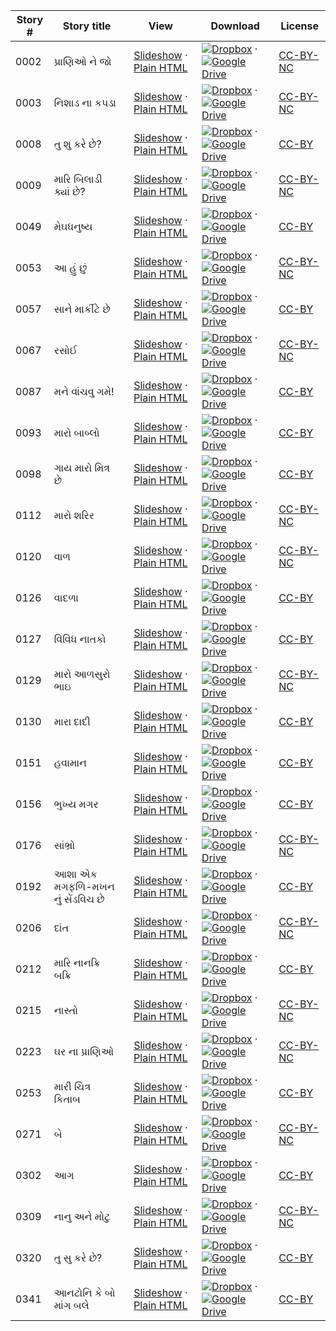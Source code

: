 Story # | Story title | View | Download | License
-------- | -----------  |:-------:| ---------------- | -------
0002 | પ્રાણિઓ ને જો | <a href="https://global-asp.github.io/stories/gu/0002_પ્રાણિઓ-ને-જો_slides.html" target="_blank">Slideshow</a> · [Plain HTML](https://global-asp.github.io/stories/gu/0002_પ્રાણિઓ-ને-જો.html) | [![Dropbox](https://cloud.githubusercontent.com/assets/9295750/10150606/3f5ae2dc-65f5-11e5-8f63-841c51cc1cde.png "Dropbox")](https://www.dropbox.com/s/mkjvoww0h3zotvc/gu.zip) · [![Google Drive](https://cloud.githubusercontent.com/assets/9295750/9473522/1d6fdde4-4b10-11e5-98f5-aa6c6b04a08e.png "Google Drive")](https://drive.google.com/open?id=0B59ZADK9EsbsSVhWRWVwdUdpaEE) | [CC-BY-NC](http://creativecommons.org/licenses/by-nc/3.0/)
0003 | નિશાડ ના કપડા | <a href="https://global-asp.github.io/stories/gu/0003_નિશાડ-ના-કપડા_slides.html" target="_blank">Slideshow</a> · [Plain HTML](https://global-asp.github.io/stories/gu/0003_નિશાડ-ના-કપડા.html) | [![Dropbox](https://cloud.githubusercontent.com/assets/9295750/10150606/3f5ae2dc-65f5-11e5-8f63-841c51cc1cde.png "Dropbox")](https://www.dropbox.com/s/mkjvoww0h3zotvc/gu.zip) · [![Google Drive](https://cloud.githubusercontent.com/assets/9295750/9473522/1d6fdde4-4b10-11e5-98f5-aa6c6b04a08e.png "Google Drive")](https://drive.google.com/open?id=0B59ZADK9EsbsSVhWRWVwdUdpaEE) | [CC-BY-NC](http://creativecommons.org/licenses/by-nc/3.0/)
0008 | તુ શુ કરે છે? | <a href="https://global-asp.github.io/stories/gu/0008_તુ-શુ-કરે-છે_slides.html" target="_blank">Slideshow</a> · [Plain HTML](https://global-asp.github.io/stories/gu/0008_તુ-શુ-કરે-છે.html) | [![Dropbox](https://cloud.githubusercontent.com/assets/9295750/10150606/3f5ae2dc-65f5-11e5-8f63-841c51cc1cde.png "Dropbox")](https://www.dropbox.com/s/mkjvoww0h3zotvc/gu.zip) · [![Google Drive](https://cloud.githubusercontent.com/assets/9295750/9473522/1d6fdde4-4b10-11e5-98f5-aa6c6b04a08e.png "Google Drive")](https://drive.google.com/open?id=0B59ZADK9EsbsSVhWRWVwdUdpaEE) | [CC-BY](https://creativecommons.org/licenses/by/3.0/)
0009 | મારિ બિલાડી ક્યાં છે? | <a href="https://global-asp.github.io/stories/gu/0009_મારિ-બિલાડી-ક્યાં-છે_slides.html" target="_blank">Slideshow</a> · [Plain HTML](https://global-asp.github.io/stories/gu/0009_મારિ-બિલાડી-ક્યાં-છે.html) | [![Dropbox](https://cloud.githubusercontent.com/assets/9295750/10150606/3f5ae2dc-65f5-11e5-8f63-841c51cc1cde.png "Dropbox")](https://www.dropbox.com/s/mkjvoww0h3zotvc/gu.zip) · [![Google Drive](https://cloud.githubusercontent.com/assets/9295750/9473522/1d6fdde4-4b10-11e5-98f5-aa6c6b04a08e.png "Google Drive")](https://drive.google.com/open?id=0B59ZADK9EsbsSVhWRWVwdUdpaEE) | [CC-BY-NC](http://creativecommons.org/licenses/by-nc/3.0/)
0049 | મેઘધનુષ્ય | <a href="https://global-asp.github.io/stories/gu/0049_મેઘધનુષ્ય_slides.html" target="_blank">Slideshow</a> · [Plain HTML](https://global-asp.github.io/stories/gu/0049_મેઘધનુષ્ય.html) | [![Dropbox](https://cloud.githubusercontent.com/assets/9295750/10150606/3f5ae2dc-65f5-11e5-8f63-841c51cc1cde.png "Dropbox")](https://www.dropbox.com/s/mkjvoww0h3zotvc/gu.zip) · [![Google Drive](https://cloud.githubusercontent.com/assets/9295750/9473522/1d6fdde4-4b10-11e5-98f5-aa6c6b04a08e.png "Google Drive")](https://drive.google.com/open?id=0B59ZADK9EsbsSVhWRWVwdUdpaEE) | [CC-BY](https://creativecommons.org/licenses/by/3.0/)
0053 | આ હું છું | <a href="https://global-asp.github.io/stories/gu/0053_આ-હું-છું_slides.html" target="_blank">Slideshow</a> · [Plain HTML](https://global-asp.github.io/stories/gu/0053_આ-હું-છું.html) | [![Dropbox](https://cloud.githubusercontent.com/assets/9295750/10150606/3f5ae2dc-65f5-11e5-8f63-841c51cc1cde.png "Dropbox")](https://www.dropbox.com/s/mkjvoww0h3zotvc/gu.zip) · [![Google Drive](https://cloud.githubusercontent.com/assets/9295750/9473522/1d6fdde4-4b10-11e5-98f5-aa6c6b04a08e.png "Google Drive")](https://drive.google.com/open?id=0B59ZADK9EsbsSVhWRWVwdUdpaEE) | [CC-BY-NC](http://creativecommons.org/licenses/by-nc/3.0/)
0057 | સાને માર્કીટે છે | <a href="https://global-asp.github.io/stories/gu/0057_-સાને-માર્કીટે-છે_slides.html" target="_blank">Slideshow</a> · [Plain HTML](https://global-asp.github.io/stories/gu/0057_-સાને-માર્કીટે-છે.html) | [![Dropbox](https://cloud.githubusercontent.com/assets/9295750/10150606/3f5ae2dc-65f5-11e5-8f63-841c51cc1cde.png "Dropbox")](https://www.dropbox.com/s/mkjvoww0h3zotvc/gu.zip) · [![Google Drive](https://cloud.githubusercontent.com/assets/9295750/9473522/1d6fdde4-4b10-11e5-98f5-aa6c6b04a08e.png "Google Drive")](https://drive.google.com/open?id=0B59ZADK9EsbsSVhWRWVwdUdpaEE) | [CC-BY](https://creativecommons.org/licenses/by/3.0/)
0067 | રસોઈ | <a href="https://global-asp.github.io/stories/gu/0067_રસોઈ_slides.html" target="_blank">Slideshow</a> · [Plain HTML](https://global-asp.github.io/stories/gu/0067_રસોઈ.html) | [![Dropbox](https://cloud.githubusercontent.com/assets/9295750/10150606/3f5ae2dc-65f5-11e5-8f63-841c51cc1cde.png "Dropbox")](https://www.dropbox.com/s/mkjvoww0h3zotvc/gu.zip) · [![Google Drive](https://cloud.githubusercontent.com/assets/9295750/9473522/1d6fdde4-4b10-11e5-98f5-aa6c6b04a08e.png "Google Drive")](https://drive.google.com/open?id=0B59ZADK9EsbsSVhWRWVwdUdpaEE) | [CC-BY-NC](http://creativecommons.org/licenses/by-nc/3.0/)
0087 | મને વાંચવુ ગમે! | <a href="https://global-asp.github.io/stories/gu/0087_મને-વાંચવુ-ગમે_slides.html" target="_blank">Slideshow</a> · [Plain HTML](https://global-asp.github.io/stories/gu/0087_મને-વાંચવુ-ગમે.html) | [![Dropbox](https://cloud.githubusercontent.com/assets/9295750/10150606/3f5ae2dc-65f5-11e5-8f63-841c51cc1cde.png "Dropbox")](https://www.dropbox.com/s/mkjvoww0h3zotvc/gu.zip) · [![Google Drive](https://cloud.githubusercontent.com/assets/9295750/9473522/1d6fdde4-4b10-11e5-98f5-aa6c6b04a08e.png "Google Drive")](https://drive.google.com/open?id=0B59ZADK9EsbsSVhWRWVwdUdpaEE) | [CC-BY](https://creativecommons.org/licenses/by/3.0/)
0093 | મારો બાબ્લો | <a href="https://global-asp.github.io/stories/gu/0093_મારો-બાબ્લો_slides.html" target="_blank">Slideshow</a> · [Plain HTML](https://global-asp.github.io/stories/gu/0093_મારો-બાબ્લો.html) | [![Dropbox](https://cloud.githubusercontent.com/assets/9295750/10150606/3f5ae2dc-65f5-11e5-8f63-841c51cc1cde.png "Dropbox")](https://www.dropbox.com/s/mkjvoww0h3zotvc/gu.zip) · [![Google Drive](https://cloud.githubusercontent.com/assets/9295750/9473522/1d6fdde4-4b10-11e5-98f5-aa6c6b04a08e.png "Google Drive")](https://drive.google.com/open?id=0B59ZADK9EsbsSVhWRWVwdUdpaEE) | [CC-BY](https://creativecommons.org/licenses/by/3.0/)
0098 | ગાય મારો મિત્ર છે | <a href="https://global-asp.github.io/stories/gu/0098_ગાય-મારો-મિત્ર-છે_slides.html" target="_blank">Slideshow</a> · [Plain HTML](https://global-asp.github.io/stories/gu/0098_ગાય-મારો-મિત્ર-છે.html) | [![Dropbox](https://cloud.githubusercontent.com/assets/9295750/10150606/3f5ae2dc-65f5-11e5-8f63-841c51cc1cde.png "Dropbox")](https://www.dropbox.com/s/mkjvoww0h3zotvc/gu.zip) · [![Google Drive](https://cloud.githubusercontent.com/assets/9295750/9473522/1d6fdde4-4b10-11e5-98f5-aa6c6b04a08e.png "Google Drive")](https://drive.google.com/open?id=0B59ZADK9EsbsSVhWRWVwdUdpaEE) | [CC-BY](https://creativecommons.org/licenses/by/3.0/)
0112 | મારો શરિર | <a href="https://global-asp.github.io/stories/gu/0112_મારો-શરિર_slides.html" target="_blank">Slideshow</a> · [Plain HTML](https://global-asp.github.io/stories/gu/0112_મારો-શરિર.html) | [![Dropbox](https://cloud.githubusercontent.com/assets/9295750/10150606/3f5ae2dc-65f5-11e5-8f63-841c51cc1cde.png "Dropbox")](https://www.dropbox.com/s/mkjvoww0h3zotvc/gu.zip) · [![Google Drive](https://cloud.githubusercontent.com/assets/9295750/9473522/1d6fdde4-4b10-11e5-98f5-aa6c6b04a08e.png "Google Drive")](https://drive.google.com/open?id=0B59ZADK9EsbsSVhWRWVwdUdpaEE) | [CC-BY-NC](http://creativecommons.org/licenses/by-nc/3.0/)
0120 | વાળ | <a href="https://global-asp.github.io/stories/gu/0120_વાળ_slides.html" target="_blank">Slideshow</a> · [Plain HTML](https://global-asp.github.io/stories/gu/0120_વાળ.html) | [![Dropbox](https://cloud.githubusercontent.com/assets/9295750/10150606/3f5ae2dc-65f5-11e5-8f63-841c51cc1cde.png "Dropbox")](https://www.dropbox.com/s/mkjvoww0h3zotvc/gu.zip) · [![Google Drive](https://cloud.githubusercontent.com/assets/9295750/9473522/1d6fdde4-4b10-11e5-98f5-aa6c6b04a08e.png "Google Drive")](https://drive.google.com/open?id=0B59ZADK9EsbsSVhWRWVwdUdpaEE) | [CC-BY-NC](http://creativecommons.org/licenses/by-nc/3.0/)
0126 | વાદળા | <a href="https://global-asp.github.io/stories/gu/0126_વાદળા_slides.html" target="_blank">Slideshow</a> · [Plain HTML](https://global-asp.github.io/stories/gu/0126_વાદળા.html) | [![Dropbox](https://cloud.githubusercontent.com/assets/9295750/10150606/3f5ae2dc-65f5-11e5-8f63-841c51cc1cde.png "Dropbox")](https://www.dropbox.com/s/mkjvoww0h3zotvc/gu.zip) · [![Google Drive](https://cloud.githubusercontent.com/assets/9295750/9473522/1d6fdde4-4b10-11e5-98f5-aa6c6b04a08e.png "Google Drive")](https://drive.google.com/open?id=0B59ZADK9EsbsSVhWRWVwdUdpaEE) | [CC-BY](https://creativecommons.org/licenses/by/3.0/)
0127 | વિવિધ નાતકો | <a href="https://global-asp.github.io/stories/gu/0127_વિવિધ-નાતકો_slides.html" target="_blank">Slideshow</a> · [Plain HTML](https://global-asp.github.io/stories/gu/0127_વિવિધ-નાતકો.html) | [![Dropbox](https://cloud.githubusercontent.com/assets/9295750/10150606/3f5ae2dc-65f5-11e5-8f63-841c51cc1cde.png "Dropbox")](https://www.dropbox.com/s/mkjvoww0h3zotvc/gu.zip) · [![Google Drive](https://cloud.githubusercontent.com/assets/9295750/9473522/1d6fdde4-4b10-11e5-98f5-aa6c6b04a08e.png "Google Drive")](https://drive.google.com/open?id=0B59ZADK9EsbsSVhWRWVwdUdpaEE) | [CC-BY](https://creativecommons.org/licenses/by/3.0/)
0129 | મારો આળસુરો ભાઇ | <a href="https://global-asp.github.io/stories/gu/0129_મારો-આળસુરો-ભાઇ_slides.html" target="_blank">Slideshow</a> · [Plain HTML](https://global-asp.github.io/stories/gu/0129_મારો-આળસુરો-ભાઇ.html) | [![Dropbox](https://cloud.githubusercontent.com/assets/9295750/10150606/3f5ae2dc-65f5-11e5-8f63-841c51cc1cde.png "Dropbox")](https://www.dropbox.com/s/mkjvoww0h3zotvc/gu.zip) · [![Google Drive](https://cloud.githubusercontent.com/assets/9295750/9473522/1d6fdde4-4b10-11e5-98f5-aa6c6b04a08e.png "Google Drive")](https://drive.google.com/open?id=0B59ZADK9EsbsSVhWRWVwdUdpaEE) | [CC-BY-NC](http://creativecommons.org/licenses/by-nc/3.0/)
0130 | મારા દાદી | <a href="https://global-asp.github.io/stories/gu/0130_મારા-દાદી_slides.html" target="_blank">Slideshow</a> · [Plain HTML](https://global-asp.github.io/stories/gu/0130_મારા-દાદી.html) | [![Dropbox](https://cloud.githubusercontent.com/assets/9295750/10150606/3f5ae2dc-65f5-11e5-8f63-841c51cc1cde.png "Dropbox")](https://www.dropbox.com/s/mkjvoww0h3zotvc/gu.zip) · [![Google Drive](https://cloud.githubusercontent.com/assets/9295750/9473522/1d6fdde4-4b10-11e5-98f5-aa6c6b04a08e.png "Google Drive")](https://drive.google.com/open?id=0B59ZADK9EsbsSVhWRWVwdUdpaEE) | [CC-BY](https://creativecommons.org/licenses/by/3.0/)
0151 | હવામાન | <a href="https://global-asp.github.io/stories/gu/0151_હવામાન_slides.html" target="_blank">Slideshow</a> · [Plain HTML](https://global-asp.github.io/stories/gu/0151_હવામાન.html) | [![Dropbox](https://cloud.githubusercontent.com/assets/9295750/10150606/3f5ae2dc-65f5-11e5-8f63-841c51cc1cde.png "Dropbox")](https://www.dropbox.com/s/mkjvoww0h3zotvc/gu.zip) · [![Google Drive](https://cloud.githubusercontent.com/assets/9295750/9473522/1d6fdde4-4b10-11e5-98f5-aa6c6b04a08e.png "Google Drive")](https://drive.google.com/open?id=0B59ZADK9EsbsSVhWRWVwdUdpaEE) | [CC-BY](https://creativecommons.org/licenses/by/3.0/)
0156 | ભુખ્ય મગર | <a href="https://global-asp.github.io/stories/gu/0156_ભુખ્ય-મગર_slides.html" target="_blank">Slideshow</a> · [Plain HTML](https://global-asp.github.io/stories/gu/0156_ભુખ્ય-મગર.html) | [![Dropbox](https://cloud.githubusercontent.com/assets/9295750/10150606/3f5ae2dc-65f5-11e5-8f63-841c51cc1cde.png "Dropbox")](https://www.dropbox.com/s/mkjvoww0h3zotvc/gu.zip) · [![Google Drive](https://cloud.githubusercontent.com/assets/9295750/9473522/1d6fdde4-4b10-11e5-98f5-aa6c6b04a08e.png "Google Drive")](https://drive.google.com/open?id=0B59ZADK9EsbsSVhWRWVwdUdpaEE) | [CC-BY](https://creativecommons.org/licenses/by/3.0/)
0176 | સાંભ્રો | <a href="https://global-asp.github.io/stories/gu/0176_સાંભ્રો_slides.html" target="_blank">Slideshow</a> · [Plain HTML](https://global-asp.github.io/stories/gu/0176_સાંભ્રો.html) | [![Dropbox](https://cloud.githubusercontent.com/assets/9295750/10150606/3f5ae2dc-65f5-11e5-8f63-841c51cc1cde.png "Dropbox")](https://www.dropbox.com/s/mkjvoww0h3zotvc/gu.zip) · [![Google Drive](https://cloud.githubusercontent.com/assets/9295750/9473522/1d6fdde4-4b10-11e5-98f5-aa6c6b04a08e.png "Google Drive")](https://drive.google.com/open?id=0B59ZADK9EsbsSVhWRWVwdUdpaEE) | [CC-BY-NC](http://creativecommons.org/licenses/by-nc/3.0/)
0192 | આશા એક મગફળિ-મખન નું સેંડવિચ છે | <a href="https://global-asp.github.io/stories/gu/0192_આશા-એક-મગફળિ-મખન-નું-સેંડવિચ-છે_slides.html" target="_blank">Slideshow</a> · [Plain HTML](https://global-asp.github.io/stories/gu/0192_આશા-એક-મગફળિ-મખન-નું-સેંડવિચ-છે.html) | [![Dropbox](https://cloud.githubusercontent.com/assets/9295750/10150606/3f5ae2dc-65f5-11e5-8f63-841c51cc1cde.png "Dropbox")](https://www.dropbox.com/s/mkjvoww0h3zotvc/gu.zip) · [![Google Drive](https://cloud.githubusercontent.com/assets/9295750/9473522/1d6fdde4-4b10-11e5-98f5-aa6c6b04a08e.png "Google Drive")](https://drive.google.com/open?id=0B59ZADK9EsbsSVhWRWVwdUdpaEE) | [CC-BY](https://creativecommons.org/licenses/by/3.0/)
0206 | દાંત | <a href="https://global-asp.github.io/stories/gu/0206_દાંત_slides.html" target="_blank">Slideshow</a> · [Plain HTML](https://global-asp.github.io/stories/gu/0206_દાંત.html) | [![Dropbox](https://cloud.githubusercontent.com/assets/9295750/10150606/3f5ae2dc-65f5-11e5-8f63-841c51cc1cde.png "Dropbox")](https://www.dropbox.com/s/mkjvoww0h3zotvc/gu.zip) · [![Google Drive](https://cloud.githubusercontent.com/assets/9295750/9473522/1d6fdde4-4b10-11e5-98f5-aa6c6b04a08e.png "Google Drive")](https://drive.google.com/open?id=0B59ZADK9EsbsSVhWRWVwdUdpaEE) | [CC-BY-NC](http://creativecommons.org/licenses/by-nc/3.0/)
0212 | મારિ નાનક્રિ બક્રિ | <a href="https://global-asp.github.io/stories/gu/0212_મારિ-નાનક્રિ-બક્રિ_slides.html" target="_blank">Slideshow</a> · [Plain HTML](https://global-asp.github.io/stories/gu/0212_મારિ-નાનક્રિ-બક્રિ.html) | [![Dropbox](https://cloud.githubusercontent.com/assets/9295750/10150606/3f5ae2dc-65f5-11e5-8f63-841c51cc1cde.png "Dropbox")](https://www.dropbox.com/s/mkjvoww0h3zotvc/gu.zip) · [![Google Drive](https://cloud.githubusercontent.com/assets/9295750/9473522/1d6fdde4-4b10-11e5-98f5-aa6c6b04a08e.png "Google Drive")](https://drive.google.com/open?id=0B59ZADK9EsbsSVhWRWVwdUdpaEE) | [CC-BY](https://creativecommons.org/licenses/by/3.0/)
0215 | નાસ્તો | <a href="https://global-asp.github.io/stories/gu/0215_નાસ્તો_slides.html" target="_blank">Slideshow</a> · [Plain HTML](https://global-asp.github.io/stories/gu/0215_નાસ્તો.html) | [![Dropbox](https://cloud.githubusercontent.com/assets/9295750/10150606/3f5ae2dc-65f5-11e5-8f63-841c51cc1cde.png "Dropbox")](https://www.dropbox.com/s/mkjvoww0h3zotvc/gu.zip) · [![Google Drive](https://cloud.githubusercontent.com/assets/9295750/9473522/1d6fdde4-4b10-11e5-98f5-aa6c6b04a08e.png "Google Drive")](https://drive.google.com/open?id=0B59ZADK9EsbsSVhWRWVwdUdpaEE) | [CC-BY-NC](http://creativecommons.org/licenses/by-nc/3.0/)
0223 | ઘર ના પ્રાણિઓ | <a href="https://global-asp.github.io/stories/gu/0223_ઘર-ના-પ્રાણિઓ_slides.html" target="_blank">Slideshow</a> · [Plain HTML](https://global-asp.github.io/stories/gu/0223_ઘર-ના-પ્રાણિઓ.html) | [![Dropbox](https://cloud.githubusercontent.com/assets/9295750/10150606/3f5ae2dc-65f5-11e5-8f63-841c51cc1cde.png "Dropbox")](https://www.dropbox.com/s/mkjvoww0h3zotvc/gu.zip) · [![Google Drive](https://cloud.githubusercontent.com/assets/9295750/9473522/1d6fdde4-4b10-11e5-98f5-aa6c6b04a08e.png "Google Drive")](https://drive.google.com/open?id=0B59ZADK9EsbsSVhWRWVwdUdpaEE) | [CC-BY-NC](http://creativecommons.org/licenses/by-nc/3.0/)
0253 | મારી ચિત્ર કિતાબ  | <a href="https://global-asp.github.io/stories/gu/0253_મારી-ચિત્ર-કિતાબ-_slides.html" target="_blank">Slideshow</a> · [Plain HTML](https://global-asp.github.io/stories/gu/0253_મારી-ચિત્ર-કિતાબ-.html) | [![Dropbox](https://cloud.githubusercontent.com/assets/9295750/10150606/3f5ae2dc-65f5-11e5-8f63-841c51cc1cde.png "Dropbox")](https://www.dropbox.com/s/mkjvoww0h3zotvc/gu.zip) · [![Google Drive](https://cloud.githubusercontent.com/assets/9295750/9473522/1d6fdde4-4b10-11e5-98f5-aa6c6b04a08e.png "Google Drive")](https://drive.google.com/open?id=0B59ZADK9EsbsSVhWRWVwdUdpaEE) | [CC-BY](https://creativecommons.org/licenses/by/3.0/)
0271 | બે | <a href="https://global-asp.github.io/stories/gu/0271_બે_slides.html" target="_blank">Slideshow</a> · [Plain HTML](https://global-asp.github.io/stories/gu/0271_બે.html) | [![Dropbox](https://cloud.githubusercontent.com/assets/9295750/10150606/3f5ae2dc-65f5-11e5-8f63-841c51cc1cde.png "Dropbox")](https://www.dropbox.com/s/mkjvoww0h3zotvc/gu.zip) · [![Google Drive](https://cloud.githubusercontent.com/assets/9295750/9473522/1d6fdde4-4b10-11e5-98f5-aa6c6b04a08e.png "Google Drive")](https://drive.google.com/open?id=0B59ZADK9EsbsSVhWRWVwdUdpaEE) | [CC-BY-NC](http://creativecommons.org/licenses/by-nc/3.0/)
0302 | આગ | <a href="https://global-asp.github.io/stories/gu/0302_આગ_slides.html" target="_blank">Slideshow</a> · [Plain HTML](https://global-asp.github.io/stories/gu/0302_આગ.html) | [![Dropbox](https://cloud.githubusercontent.com/assets/9295750/10150606/3f5ae2dc-65f5-11e5-8f63-841c51cc1cde.png "Dropbox")](https://www.dropbox.com/s/mkjvoww0h3zotvc/gu.zip) · [![Google Drive](https://cloud.githubusercontent.com/assets/9295750/9473522/1d6fdde4-4b10-11e5-98f5-aa6c6b04a08e.png "Google Drive")](https://drive.google.com/open?id=0B59ZADK9EsbsSVhWRWVwdUdpaEE) | [CC-BY](https://creativecommons.org/licenses/by/3.0/)
0309 | નાનુ અને મોટુ | <a href="https://global-asp.github.io/stories/gu/0309_નાનુ-અને-મોટુ_slides.html" target="_blank">Slideshow</a> · [Plain HTML](https://global-asp.github.io/stories/gu/0309_નાનુ-અને-મોટુ.html) | [![Dropbox](https://cloud.githubusercontent.com/assets/9295750/10150606/3f5ae2dc-65f5-11e5-8f63-841c51cc1cde.png "Dropbox")](https://www.dropbox.com/s/mkjvoww0h3zotvc/gu.zip) · [![Google Drive](https://cloud.githubusercontent.com/assets/9295750/9473522/1d6fdde4-4b10-11e5-98f5-aa6c6b04a08e.png "Google Drive")](https://drive.google.com/open?id=0B59ZADK9EsbsSVhWRWVwdUdpaEE) | [CC-BY-NC](http://creativecommons.org/licenses/by-nc/3.0/)
0320 | તુ સુ કરે છે? | <a href="https://global-asp.github.io/stories/gu/0320_તુ-સુ-કરે-છે_slides.html" target="_blank">Slideshow</a> · [Plain HTML](https://global-asp.github.io/stories/gu/0320_તુ-સુ-કરે-છે.html) | [![Dropbox](https://cloud.githubusercontent.com/assets/9295750/10150606/3f5ae2dc-65f5-11e5-8f63-841c51cc1cde.png "Dropbox")](https://www.dropbox.com/s/mkjvoww0h3zotvc/gu.zip) · [![Google Drive](https://cloud.githubusercontent.com/assets/9295750/9473522/1d6fdde4-4b10-11e5-98f5-aa6c6b04a08e.png "Google Drive")](https://drive.google.com/open?id=0B59ZADK9EsbsSVhWRWVwdUdpaEE) | [CC-BY](https://creativecommons.org/licenses/by/3.0/)
0341 | આનટોનિ કે બો માંગ બલે | <a href="https://global-asp.github.io/stories/gu/0341_આનટોનિ-કે-બો-માંગ-બલે_slides.html" target="_blank">Slideshow</a> · [Plain HTML](https://global-asp.github.io/stories/gu/0341_આનટોનિ-કે-બો-માંગ-બલે.html) | [![Dropbox](https://cloud.githubusercontent.com/assets/9295750/10150606/3f5ae2dc-65f5-11e5-8f63-841c51cc1cde.png "Dropbox")](https://www.dropbox.com/s/mkjvoww0h3zotvc/gu.zip) · [![Google Drive](https://cloud.githubusercontent.com/assets/9295750/9473522/1d6fdde4-4b10-11e5-98f5-aa6c6b04a08e.png "Google Drive")](https://drive.google.com/open?id=0B59ZADK9EsbsSVhWRWVwdUdpaEE) | [CC-BY](https://creativecommons.org/licenses/by/3.0/)
